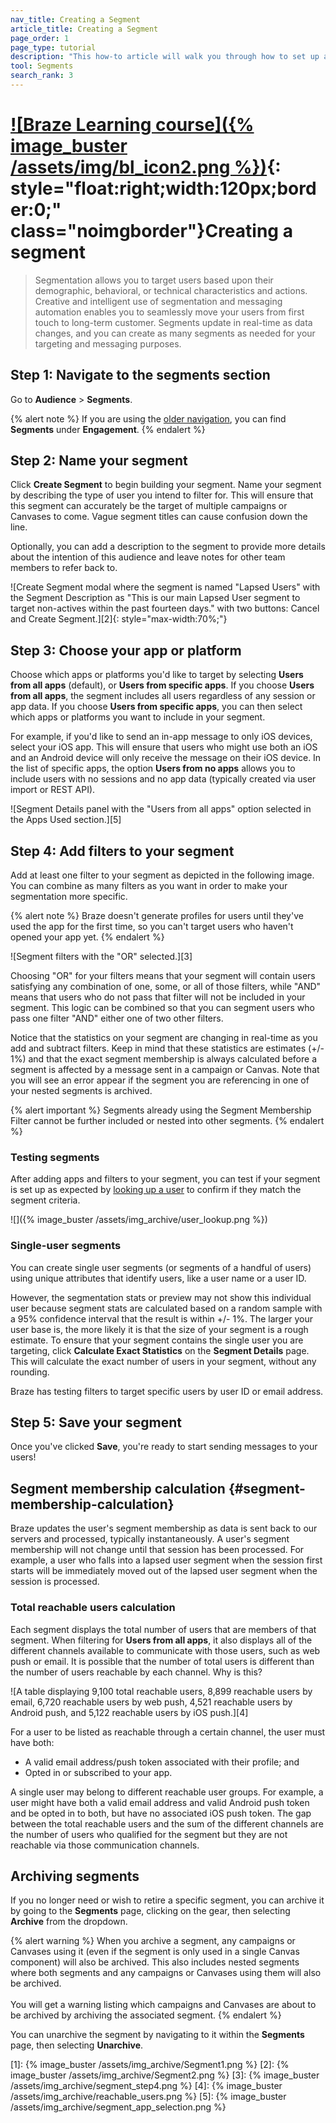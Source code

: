 ```yaml
---
nav_title: Creating a Segment
article_title: Creating a Segment
page_order: 1
page_type: tutorial
description: "This how-to article will walk you through how to set up and create a segment using Braze."
tool: Segments
search_rank: 3
---
```


# [![Braze Learning course]({% image_buster /assets/img/bl_icon2.png %})](https://learning.braze.com/segmentation-course){: style="float:right;width:120px;border:0;" class="noimgborder"}Creating a segment

> Segmentation allows you to target users based upon their demographic, behavioral, or technical characteristics and actions. Creative and intelligent use of segmentation and messaging automation enables you to seamlessly move your users from first touch to long-term customer. Segments update in real-time as data changes, and you can create as many segments as needed for your targeting and messaging purposes.

## Step 1: Navigate to the segments section

Go to **Audience** > **Segments**.

{% alert note %}
If you are using the [older navigation]({{site.baseurl}}/navigation), you can find **Segments** under **Engagement**.
{% endalert %}

## Step 2: Name your segment

Click <i class="fas fa-plus"></i> **Create Segment** to begin building your segment. Name your segment by describing the type of user you intend to filter for. This will ensure that this segment can accurately be the target of multiple campaigns or Canvases to come. Vague segment titles can cause confusion down the line.

Optionally, you can add a description to the segment to provide more details about the intention of this audience and leave notes for other team members to refer back to.

![Create Segment modal where the segment is named "Lapsed Users" with the Segment Description as "This is our main Lapsed User segment to target non-actives within the past fourteen days." with two buttons: Cancel and Create Segment.][2]{: style="max-width:70%;"}

## Step 3: Choose your app or platform

Choose which apps or platforms you'd like to target by selecting **Users from all apps** (default), or **Users from specific apps**. If you choose **Users from all apps**, the segment includes all users regardless of any session or app data. If you choose **Users from specific apps**, you can then select which apps or platforms you want to include in your segment. 

For example, if you'd like to send an in-app message to only iOS devices, select your iOS app. This will ensure that users who might use both an iOS and an Android device will only receive the message on their iOS device. In the list of specific apps, the option **Users from no apps** allows you to include users with no sessions and no app data (typically created via user import or REST API).

![Segment Details panel with the "Users from all apps" option selected in the Apps Used section.][5]

## Step 4: Add filters to your segment

Add at least one filter to your segment as depicted in the following image. You can combine as many filters as you want in order to make your segmentation more specific.

{% alert note %}
Braze doesn't generate profiles for users until they've used the app for the first time, so you can't target users who haven't opened your app yet.
{% endalert %}

![Segment filters with the "OR" selected.][3]

Choosing "OR" for your filters means that your segment will contain users satisfying any combination of one, some, or all of those filters, while "AND" means that users who do not pass that filter will not be included in your segment. This logic can be combined so that you can segment users who pass one filter "AND" either one of two other filters.

Notice that the statistics on your segment are changing in real-time as you add and subtract filters. Keep in mind that these statistics are estimates (+/- 1%) and that the exact segment membership is always calculated before a segment is affected by a message sent in a campaign or Canvas. Note that you will see an error appear if the segment you are referencing in one of your nested segments is archived.

{% alert important %}
Segments already using the Segment Membership Filter cannot be further included or nested into other segments.
{% endalert %}

### Testing segments

After adding apps and filters to your segment, you can test if your segment is set up as expected by [looking up a user]({{site.baseurl}}/user_guide/engagement_tools/segments/user_lookup/) to confirm if they match the segment criteria.

![]({% image_buster /assets/img_archive/user_lookup.png %})

### Single-user segments

You can create single user segments (or segments of a handful of users) using unique attributes that identify users, like a user name or a user ID.

However, the segmentation stats or preview may not show this individual user because segment stats are calculated based on a random sample with a 95% confidence interval that the result is within +/- 1%. The larger your user base is, the more likely it is that the size of your segment is a rough estimate. To ensure that your segment contains the single user you are targeting, click **Calculate Exact Statistics** on the **Segment Details** page. This will calculate the exact number of users in your segment, without any rounding.

Braze has testing filters to target specific users by user ID or email address.

## Step 5: Save your segment

Once you've clicked **Save**, you're ready to start sending messages to your users!

## Segment membership calculation {#segment-membership-calculation}

Braze updates the user's segment membership as data is sent back to our servers and processed, typically instantaneously. A user's segment membership will not change until that session has been processed. For example, a user who falls into a lapsed user segment when the session first starts will be immediately moved out of the lapsed user segment when the session is processed.

### Total reachable users calculation

Each segment displays the total number of users that are members of that segment. When filtering for **Users from all apps**, it also displays all of the different channels available to communicate with those users, such as web push or email. It is possible that the number of total users is different than the number of users reachable by each channel. Why is this?

![A table displaying 9,100 total reachable users, 8,899 reachable users by email, 6,720 reachable users by web push, 4,521 reachable users by Android push, and 5,122 reachable users by iOS push.][4]

For a user to be listed as reachable through a certain channel, the user must have both:
* A valid email address/push token associated with their profile; and
* Opted in or subscribed to your app.

A single user may belong to different reachable user groups. For example, a user might have both a valid email address and valid Android push token and be opted in to both, but have no associated iOS push token. The gap between the total reachable users and the sum of the different channels are the number of users who qualified for the segment but they are not reachable via those communication channels.

## Archiving segments

If you no longer need or wish to retire a specific segment, you can archive it by going to the **Segments** page, clicking on the gear, then selecting **Archive** from the dropdown.

{% alert warning %}
When you archive a segment, any campaigns or Canvases using it (even if the segment is only used in a single Canvas component) will also be archived. This also includes nested segments where both segments and any campaigns or Canvases using them will also be archived.
<br><br>
You will get a warning listing which campaigns and Canvases are about to be archived by archiving the associated segment.
{% endalert %}

You can unarchive the segment by navigating to it within the **Segments** page, then selecting **Unarchive**.

[1]: {% image_buster /assets/img_archive/Segment1.png %}
[2]: {% image_buster /assets/img_archive/Segment2.png %}
[3]: {% image_buster /assets/img_archive/segment_step4.png %}
[4]: {% image_buster /assets/img_archive/reachable_users.png %}
[5]: {% image_buster /assets/img_archive/segment_app_selection.png %}

